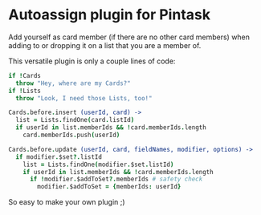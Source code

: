 Autoassign plugin for Pintask
=========================

Add yourself as card member (if there are no other card members) when adding to or dropping it on a list that you are a member of.

This versatile plugin is only a couple lines of code:

```coffee
if !Cards
  throw "Hey, where are my Cards?"
if !Lists
  throw "Look, I need those Lists, too!"

Cards.before.insert (userId, card) ->
  list = Lists.findOne(card.listId)
  if userId in list.memberIds && !card.memberIds.length
    card.memberIds.push(userId)

Cards.before.update (userId, card, fieldNames, modifier, options) ->
  if modifier.$set?.listId
    list = Lists.findOne(modifier.$set.listId)
    if userId in list.memberIds && !card.memberIds.length
      if !modifier.$addToSet?.memberIds # safety check
        modifier.$addToSet = {memberIds: userId}
```

So easy to make your own plugin ;)
